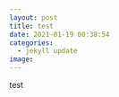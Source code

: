 ```yaml
---
layout: post
title: test
date: 2021-01-19 00:38:54
categories:
  - jekyll update
image:
---
```


test
